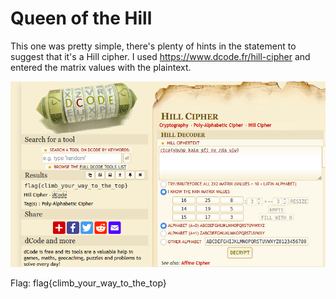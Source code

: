 # Queen of the Hill

This one was pretty simple, there's plenty of hints in the statement to suggest that it's a Hill cipher. I used https://www.dcode.fr/hill-cipher and entered the matrix values with the plaintext.

![Alt text](screenshot.png?raw=true "queenofthehill")

Flag: flag{climb_your_way_to_the_top}